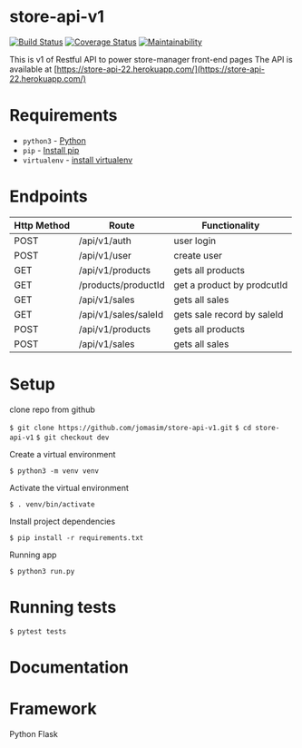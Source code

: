 # store-api-v1
[![Build Status](https://travis-ci.com/jomasim/store-api-v1.svg?branch=dev)](https://travis-ci.com/jomasim/store-api-v1)
[![Coverage Status](https://coveralls.io/repos/github/jomasim/store-api-v1/badge.svg?branch=dev)](https://coveralls.io/github/jomasim/store-api-v1?branch=dev)
[![Maintainability](https://api.codeclimate.com/v1/badges/9a1ccecdb84a694bf64b/maintainability)](https://codeclimate.com/github/jomasim/store-api-v1/maintainability)

This is v1 of Restful API to power store-manager front-end pages
The API is available at [https://store-api-22.herokuapp.com/](https://store-api-22.herokuapp.com/)

# Requirements
- `python3` - [Python](https://www.python.org/)
- `pip` - [Install pip](https://pip.pypa.io/en/stable/installing/)
- `virtualenv` - [install virtualenv](https://virtualenv.pypa.io/en/stable/installation/)


# Endpoints
| Http Method | Route | Functionality |
| ----------- | ----- | ------------- |
| POST        | /api/v1/auth | user login|
| POST        | /api/v1/user | create user|
| GET         | /api/v1/products | gets all products |
| GET         | /products/productId| get a product by prodcutId |
| GET         | /api/v1/sales |gets all sales |
| GET         | /api/v1/sales/saleId| gets sale record by saleId |
| POST        | /api/v1/products| gets all products |
| POST        | /api/v1/sales | gets all sales |


# Setup 

clone repo from github

`$ git clone https://github.com/jomasim/store-api-v1.git`
`$ cd store-api-v1`
`$ git checkout dev `

Create a virtual environment

`$ python3 -m venv venv`

Activate the virtual environment

`$ . venv/bin/activate`

Install project dependencies

`$ pip install -r requirements.txt`

Running app

`$ python3 run.py `

# Running tests
`$ pytest tests`

# Documentation


# Framework 
Python Flask 
